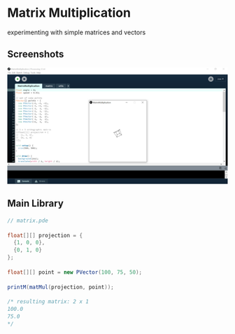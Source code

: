# Matrix Multiplication
experimenting with simple matrices and vectors

## Screenshots
![running cube](/screenshots/cube.png)

## Main Library
```java
// matrix.pde

float[][] projection = {
  {1, 0, 0},
  {0, 1, 0}
};

float[][] point = new PVector(100, 75, 50);

printM(matMul(projection, point));

/* resulting matrix: 2 x 1
100.0 
75.0 
*/
```
